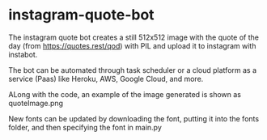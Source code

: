 # instagram-quote-bot
The instagram quote bot creates a still 512x512 image with the quote of the day
(from https://quotes.rest/qod) with PIL and upload it to instagram with instabot.

The bot can be automated through task scheduler or a cloud platform as a service
(Paas) like Heroku, AWS, Google Cloud, and more.
 
ALong with the code, an example of the image generated is shown as quoteImage.png

New fonts can be updated by downloading the font, putting it into the fonts folder, and then specifying the font in main.py
